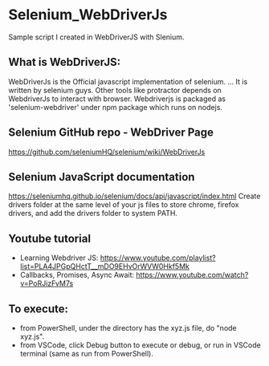 # Selenium_WebDriverJs
Sample script I created in WebDriverJS with Slenium.

## What is WebDriverJS:
WebDriverJs is the Official javascript implementation of selenium. ... It is written by selenium guys. Other tools like protractor depends on WebdriverJs to interact with browser. Webdriverjs is packaged as 'selenium-webdriver' under npm package which runs on nodejs.

## Selenium GitHub repo - WebDriver Page
https://github.com/seleniumHQ/selenium/wiki/WebDriverJs

## Selenium JavaScript documentation
https://seleniumhq.github.io/selenium/docs/api/javascript/index.html
Create drivers folder at the same level of your js files to store chrome, firefox drivers, and add the drivers folder to system PATH.

## Youtube tutorial

 - Learning Webdriver JS:
   https://www.youtube.com/playlist?list=PLA4JPGpQHctT__mDO9EHvOrWVW0Hkf5Mk
- Callbacks, Promises, Async Await:
   https://www.youtube.com/watch?v=PoRJizFvM7s

## To execute:
- from PowerShell, under the directory has the xyz.js file, do "node xyz.js".
- from VSCode, click Debug button to execute or debug, or run in VSCode terminal (same as run from PowerShell).
